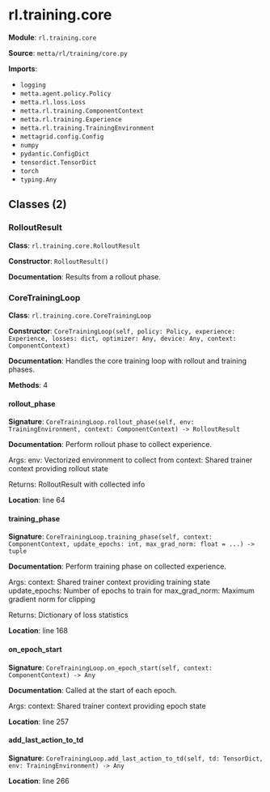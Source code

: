 # rl.training.core

**Module**: `rl.training.core`

**Source**: `metta/rl/training/core.py`

**Imports**:
- `logging`
- `metta.agent.policy.Policy`
- `metta.rl.loss.Loss`
- `metta.rl.training.ComponentContext`
- `metta.rl.training.Experience`
- `metta.rl.training.TrainingEnvironment`
- `mettagrid.config.Config`
- `numpy`
- `pydantic.ConfigDict`
- `tensordict.TensorDict`
- `torch`
- `typing.Any`

## Classes (2)

### RolloutResult

**Class**: `rl.training.core.RolloutResult`

**Constructor**: `RolloutResult()`

**Documentation**: Results from a rollout phase.

### CoreTrainingLoop

**Class**: `rl.training.core.CoreTrainingLoop`

**Constructor**: `CoreTrainingLoop(self, policy: Policy, experience: Experience, losses: dict, optimizer: Any, device: Any, context: ComponentContext)`

**Documentation**: Handles the core training loop with rollout and training phases.

**Methods**: 4

#### rollout_phase

**Signature**: `CoreTrainingLoop.rollout_phase(self, env: TrainingEnvironment, context: ComponentContext) -> RolloutResult`

**Documentation**: Perform rollout phase to collect experience.

Args:
    env: Vectorized environment to collect from
    context: Shared trainer context providing rollout state

Returns:
    RolloutResult with collected info

**Location**: line 64

#### training_phase

**Signature**: `CoreTrainingLoop.training_phase(self, context: ComponentContext, update_epochs: int, max_grad_norm: float = ...) -> tuple`

**Documentation**: Perform training phase on collected experience.

Args:
    context: Shared trainer context providing training state
    update_epochs: Number of epochs to train for
    max_grad_norm: Maximum gradient norm for clipping

Returns:
    Dictionary of loss statistics

**Location**: line 168

#### on_epoch_start

**Signature**: `CoreTrainingLoop.on_epoch_start(self, context: ComponentContext) -> Any`

**Documentation**: Called at the start of each epoch.

Args:
    context: Shared trainer context providing epoch state

**Location**: line 257

#### add_last_action_to_td

**Signature**: `CoreTrainingLoop.add_last_action_to_td(self, td: TensorDict, env: TrainingEnvironment) -> Any`

**Location**: line 266


